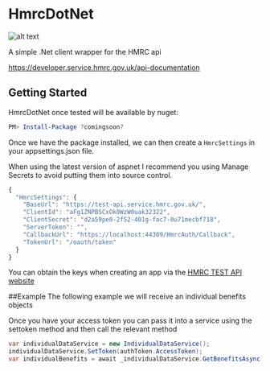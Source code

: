 # HmrcDotNet

![alt text](https://github.com/markogrady/HmrcDotNet/blob/master/src/HmrcDotNet.Web/wwwroot/images/HMRCWrapper.png "LOGO")

A simple .Net client wrapper for the HMRC api

https://developer.service.hmrc.gov.uk/api-documentation

## Getting Started

HmrcDotNet once tested will be available by nuget:

```powershell
PM> Install-Package ?comingsoon?
```

Once we have the package installed, we can then create a `HmrcSettings` in your appsettings.json file.

When using the latest version of aspnet I recommend you using Manage Secrets to avoid putting them into source control.
```javascript
{
  "HmrcSettings": {
    "BaseUrl": "https://test-api.service.hmrc.gov.uk/",
    "ClientId": "aFg1ZNPBSCxOk0WzW0uak32322",
    "ClientSecret": "d2a59pe0-2f52-401g-fac7-0u71mecbf718",
    "ServerToken": "",
    "CallbackUrl": "https://localhost:44309/HmrcAuth/Callback",
    "TokenUrl": "/oauth/token"
  }
}
```

You can obtain the keys when creating an app via the [HMRC TEST API website](https://developer.service.hmrc.gov.uk/developer/applications)

##Example
The following example we will receive an individual benefits objects

Once you have your access token you can pass it into a service using the settoken method and then call the relevant method
```csharp
var individualDataService = new IndividualDataService();
individualDataService.SetToken(authToken.AccessToken);
var individualBenefits = await _individualDataService.GetBenefitsAsync("2234567890", "2017-18");
```
